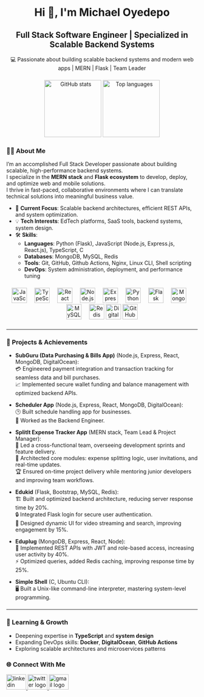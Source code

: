 <h1 align="center">Hi 👋, I'm Michael Oyedepo</h1>
<h2 align="center">Full Stack Software Engineer | Specialized in Scalable Backend Systems</h2>
<p align="center">💻 Passionate about building scalable backend systems and modern web apps | MERN | Flask | Team Leader</p>

###
###
<div align="center">
  <img src="https://github-readme-stats.vercel.app/api?username=Mr-Michael-dev&hide_title=false&hide_rank=false&show_icons=true&include_all_commits=true&count_private=true&disable_animations=false&theme=dracula&locale=en&hide_border=false" height="150" alt="GitHub stats"  />
  <img src="https://github-readme-stats.vercel.app/api/top-langs?username=Mr-Michael-dev&show_icons=true&&count_private=true&locale=en&layout=compact&card_width=320&langs_count=6&theme=dracula&hide_border=false" height="150" alt="Top languages"  />
</div>

###

### 👨‍💻 About Me

I’m an accomplished Full Stack Developer passionate about building scalable, high-performance backend systems.  
I specialize in the **MERN stack** and **Flask ecosystem** to develop, deploy, and optimize web and mobile solutions.  
I thrive in fast-paced, collaborative environments where I can translate technical solutions into meaningful business value.

- 🔭 **Current Focus**: Scalable backend architectures, efficient REST APIs, and system optimization.
- 💡 **Tech Interests**: EdTech platforms, SaaS tools, backend systems, system design.
- 🛠 **Skills**:
  - **Languages**: Python (Flask), JavaScript (Node.js, Express.js, React.js), TypeScript, C
  - **Databases**: MongoDB, MySQL, Redis
  - **Tools**: Git, GitHub, Github Actions, Nginx, Linux CLI, Shell scripting
  - **DevOps**: System administration, deployment, and performance tuning

###

###

###
<div align="center">
  <img src="https://cdn.jsdelivr.net/gh/devicons/devicon/icons/javascript/javascript-original.svg" height="40" alt="JavaScript"  />
  <img width="12" />
  <img src="https://cdn.jsdelivr.net/gh/devicons/devicon/icons/typescript/typescript-original.svg" height="40" alt="TypeScript"  />
  <img width="12" />
  <img src="https://cdn.jsdelivr.net/gh/devicons/devicon/icons/react/react-original.svg" height="40" alt="React"  />
  <img width="12" />
  <img src="https://cdn.jsdelivr.net/gh/devicons/devicon/icons/nodejs/nodejs-original.svg" height="40" alt="Node.js"  />
  <img width="12" />
  <img src="https://cdn.jsdelivr.net/gh/devicons/devicon/icons/express/express-original.svg" height="40" alt="Express.js"  />
  <img width="12" />
  <img src="https://cdn.jsdelivr.net/gh/devicons/devicon/icons/python/python-original.svg" height="40" alt="Python"  />
  <img width="12" />
  <img src="https://cdn.jsdelivr.net/gh/devicons/devicon/icons/flask/flask-original.svg" height="40" alt="Flask"  />
  <img width="12" />
  <img src="https://cdn.jsdelivr.net/gh/devicons/devicon/icons/mongodb/mongodb-original.svg" height="40" alt="MongoDB"  />
  <img width="12" />
  <img src="https://cdn.jsdelivr.net/gh/devicons/devicon/icons/mysql/mysql-original.svg" height="40" alt="MySQL"  />
  <img width="12" />
  <img src="https://cdn.jsdelivr.net/gh/devicons/devicon/icons/redis/redis-original.svg" height="40" alt="Redis"  />
  <img src="https://cdn.jsdelivr.net/gh/devicons/devicon/icons/digitalocean/digitalocean-original.svg" height="40" alt="DigitalOcean" />
  <img src="https://cdn.jsdelivr.net/gh/devicons/devicon/icons/github/github-original.svg" height="40" alt="GitHub Actions" />
</div>

###

---

### 🚀 Projects & Achievements

- **SubGuru (Data Purchasing & Bills App)** (Node.js, Express, React, MongoDB, DigitalOcean):  
  💳 Engineered payment integration and transaction tracking for seamless data and bill purchases.  
  📈 Implemented secure wallet funding and balance management with optimized backend APIs.

- **Scheduler App** (Node.js, Express, React, MongoDB, DigitalOcean):  
  🕒 Built schedule handling app for businesses.  
  🔧 Worked as the Backend Engineer.

- **SplitIt Expense Tracker App** (MERN stack, Team Lead & Project Manager):  
  👥 Led a cross-functional team, overseeing development sprints and feature delivery.  
  🧩 Architected core modules: expense splitting logic, user invitations, and real-time updates.  
  🏆 Ensured on-time project delivery while mentoring junior developers and improving team workflows.

- **Edukid** (Flask, Bootstrap, MySQL, Redis):  
  🏗️ Built and optimized backend architecture, reducing server response time by 20%.  
  🔒 Integrated Flask login for secure user authentication.  
  🎥 Designed dynamic UI for video streaming and search, improving engagement by 15%.

- **Eduplug** (MongoDB, Express, React, Node):  
  🔑 Implemented REST APIs with JWT and role-based access, increasing user activity by 40%.  
  ⚡ Optimized queries, added Redis caching, improving response time by 25%.

- **Simple Shell** (C, Ubuntu CLI):  
  🖥️ Built a Unix-like command-line interpreter, mastering system-level programming.

###

###
---

### 🌱 Learning & Growth

- Deepening expertise in **TypeScript** and **system design**  
- Expanding DevOps skills: **Docker**, **DigitalOcean**, **GitHub Actions**  
- Exploring scalable architectures and microservices patterns

###

###

### 🌐 Connect With Me

<div align="left">
  <a href="https://www.linkedin.com/in/michael-oyedepo/" target="_blank">
    <img src="https://raw.githubusercontent.com/maurodesouza/profile-readme-generator/master/src/assets/icons/social/linkedin/default.svg" width="52" height="40" alt="linkedin logo" />
  </a>
  <a href="https://twitter.com/michealoyedepo" target="_blank">
    <img src="https://raw.githubusercontent.com/maurodesouza/profile-readme-generator/master/src/assets/icons/social/twitter/default.svg" width="52" height="40" alt="twitter logo" />
  </a>
  <a href="mailto:michael.oyedepo@gmail.com" target="_blank">
    <img src="https://raw.githubusercontent.com/maurodesouza/profile-readme-generator/master/src/assets/icons/social/gmail/default.svg" width="52" height="40" alt="gmail logo" />
  </a>
</div>

###
